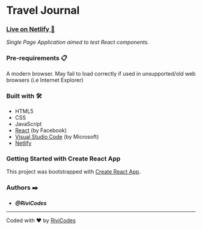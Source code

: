 # Travel Journal

### [Live on Netlify 🚀](https://rivicodes-travel-journal.netlify.app)

_Single Page Application aimed to test React components._

### Pre-requirements 📋

A modern browser. May fail to load correctly if used in unsupported/old web browsers (i.e Internet Explorer)

### Built with 🛠️

- HTML5
- CSS
- JavaScript
- [React](https://reactjs.org/) (by Facebook)
- [Visual Studio Code](https://code.visualstudio.com/) (by Microsoft)
- [Netlify](https://app.netlify.com/)

### Getting Started with Create React App

This project was bootstrapped with [Create React App](https://github.com/facebook/create-react-app).

### Authors ✒️

- **_@RiviCodes_**

---

Coded with ❤️ by [RiviCodes](https://github.com/RiviCodes)
